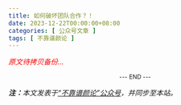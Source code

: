 ```yaml
---
title: 如何破坏团队合作？！
date: 2023-12-22T00:00:00+08:00
categories: [ 公众号文章 ]
tags: [ 不靠谱颜论 ]
---
```


<font color=red><i>原文待拷贝备份...</i></font>

<center><small>--- END ---</small></center>

<i><b>注：</b>本文发表于[“不靠谱颜论”公众号](https://mp.weixin.qq.com/s/sczQOaZo3wtAc5bvfFuoHA)，并同步至本站。</i>
